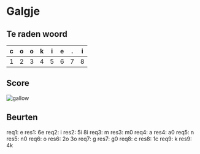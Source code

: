 
# Galgje

## Te raden woord

|c|o|o|k|i|e|.|i|
|-|-|-|-|-|-|-|-|
|1|2|3|4|5|6|7|8|

## Score
![gallow](./images/5.png)

## Beurten
req1: e
res1: 6e
req2: i
res2: 5i 8i
req3: m
res3: m0
req4: a
res4: a0
req5: n
res5: n0
req6: o
res6: 2o 3o
req7: g
res7: g0
req8: c
res8: 1c
req9: k
res9: 4k